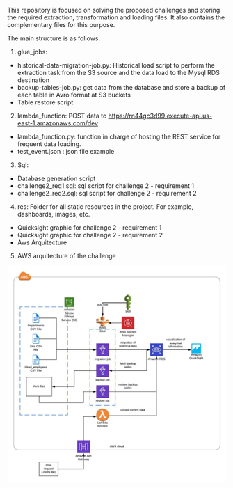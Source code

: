 This repository is focused on solving the proposed challenges and storing the required extraction, transformation and loading files. It also contains the complementary files for this purpose.

The main structure is as follows:
1. glue_jobs:
  - historical-data-migration-job.py: Historical load script to perform the extraction task from the S3 source and the data load to the Mysql RDS destination
  - backup-tables-job.py: get data from the database and store a backup of each table in Avro format at S3 buckets
  - Table restore script

2. lambda_function: POST data to https://rn44gc3d99.execute-api.us-east-1.amazonaws.com/dev
  - lambda_function.py: function in charge of hosting the REST service for frequent data loading.
  - test_event.json : json file example

3. Sql:
  - Database generation script
  - challenge2_req1.sql: sql script for challenge 2 - requirement 1
  - challenge2_req2.sql: sql script for challenge 2 - requirement 2

4. res: Folder for all static resources in the project. For example, dashboards, images, etc.
  - Quicksight graphic for challenge 2 - requirement 1
  - Quicksight graphic for challenge 2 - requirement 2
  - Aws Arquitecture

5. AWS arquitecture of the challenge

![Alt Text](res/aws_architecture.jpeg?raw=true "AWS arquitecture")